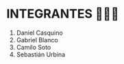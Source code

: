 # INTEGRANTES :people_holding_hands:

1. Daniel Casquino
2. Gabriel Blanco
3. Camilo Soto
4. Sebastián Urbina
